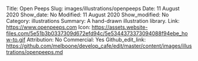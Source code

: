 Title: Open Peeps
Slug: images/illustrations/openpeeps
Date: 11 August 2020
Show_date: No
Modified: 11 August 2020
Show_modified: No
Category: illustrations
Summary: A hand-drawn illustration library.
Link: https://www.openpeeps.com
Icon: https://assets.website-files.com/5e51b3b0337309d672efd94c/5e5344373373094088f94ebe_how-to.gif
Attribution: No
Commercial: Yes
Github_edit_link: https://github.com/melboone/develop_cafe/edit/master/content/images/illustrations/openpeeps.md